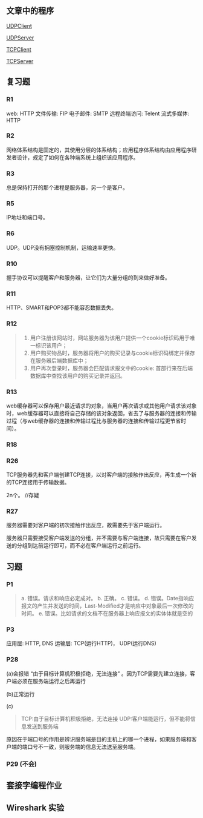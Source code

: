 ## 文章中的程序
[UDPClient](https://github.com/dqxcj/computer_network_answer/tree/main/chapter2/UDPClient.py)

[UDPServer](https://github.com/dqxcj/computer_network_answer/tree/main/chapter2/UDPServer.py)

[TCPClient](https://github.com/dqxcj/computer_network_answer/tree/main/chapter2/TCPClient.py)

[TCPServer](https://github.com/dqxcj/computer_network_answer/tree/main/chapter2/TCPServer.py)


## 复习题
### R1
web: HTTP   文件传输: FIP   电子邮件: SMTP  远程终端访问: Telent    流式多媒体: HTTP  

### R2
网络体系结构是固定的，其使用分层的体系结构；应用程序体系结构由应用程序研发者设计，规定了如何在各种端系统上组织该应用程序。

### R3
总是保持打开的那个进程是服务器，另一个是客户。

### R5
IP地址和端口号。

### R6
UDP。UDP没有拥塞控制机制，运输速率更快。

### R10
握手协议可以提醒客户和服务器，让它们为大量分组的到来做好准备。

### R11
HTTP、SMART和POP3都不能容忍数据丢失。

### R12
>1. 用户注册该网站时，网站服务器为该用户提供一个cookie标识码用于唯一标识该用户；
>2. 用户购买物品时，服务器将用户的购买记录与cookie标识码绑定并保存在服务器后端数据库中；
>3. 用户再次登录时，服务器会匹配请求报文中的cookie: 首部行来在后端数据库中查找该用户的购买记录并返回。

### R13
web缓存器可以保存用户最近请求的对象，当用户再次请求或其他用户请求该对象时，web缓存器可以直接将自己存储的该对象返回，省去了与服务器的连接和传输过程（与web缓存器的连接和传输过程比与服务器的连接和传输过程更节省时间）。

### R18



### R26
TCP服务器先和客户端创建TCP连接，以对客户端的接触作出反应，再生成一个新的TCP连接用于传输数据。

2n个。 //存疑

### R27
服务器需要对客户端的初次接触作出反应，故需要先于客户端运行。

服务器只需要接受客户端发送的分组，并不需要与客户端连接，故只需要在客户发送的分组到达前运行即可，而不必在客户端运行之前运行。

## 习题

### P1
>a. 错误。请求和响应必定成对。
>b. 正确。
>c. 错误。
>d. 错误。Date指响应报文的产生并发送的时间，Last-Modified才是响应中对象最后一次修改的时间。
>e. 错误。比如请求的文档不在服务器上响应报文的实体体就是空的

### P3
应用层: HTTP, DNS  运输层: TCP(运行HTTP)， UDP(运行DNS) 


### P28
(a)会报错 “由于目标计算机积极拒绝，无法连接” 。因为TCP需要先建立连接，客户端必须在服务端运行之后再运行

(b)正常运行

(c)
>TCP:由于目标计算机积极拒绝，无法连接
>UDP:客户端能运行，但不能将信息发送到服务端

原因在于端口号的作用是辨识服务端是目的主机上的哪一个进程，如果服务端和客户端的端口号不一致，则服务端的信息无法送至服务端。

### P29 (不会)




## 套接字编程作业

## Wireshark 实验